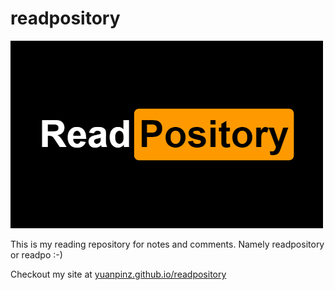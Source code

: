 # readpository
![Logo_Readpository](Logo_ReadPository-60-500x300px.png)

This is my reading repository for notes and comments. Namely readpository or readpo :-)

Checkout my site at [yuanpinz.github.io/readpository](https://yuanpinz.github.io/readpository)

